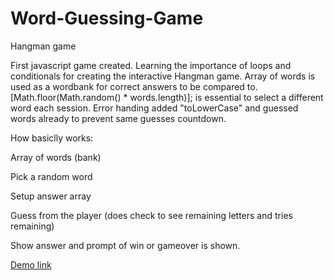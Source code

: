 # Word-Guessing-Game
Hangman game

First javascript game created.
Learning the importance of loops and conditionals for creating the interactive Hangman game.
Array of words is used as a wordbank for correct answers to be compared to.
[Math.floor(Math.random() * words.length)]; is essential to select a different word each session.
Error handing added "toLowerCase" and guessed words already to prevent same guesses countdown.

How basiclly works:

Array of words (bank)

Pick a random word

Setup answer array

Guess from the player (does check to see remaining letters and tries remaining)

Show answer and prompt of win or gameover is shown.


[Demo link](https://dev-lam.github.io/Word-Guess-Game/)
